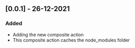 <!-- https://keepachangelog.com/pt-BR/0.3.0/ -->

## [0.0.1] - 26-12-2021
### Added
- Adding the new composite action
- This composite action caches the node_modules folder
